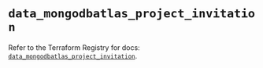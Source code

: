 # `data_mongodbatlas_project_invitation`

Refer to the Terraform Registry for docs: [`data_mongodbatlas_project_invitation`](https://registry.terraform.io/providers/mongodb/mongodbatlas/1.15.2/docs/data-sources/project_invitation).
